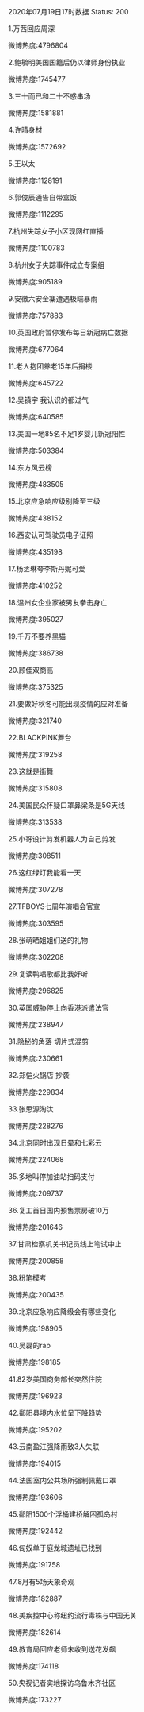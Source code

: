 2020年07月19日17时数据
Status: 200

1.万茜回应周深

微博热度:4796804

2.鲍毓明美国国籍后仍以律师身份执业

微博热度:1745477

3.三十而已和二十不惑串场

微博热度:1581881

4.许晴身材

微博热度:1572692

5.王以太

微博热度:1128191

6.郭俊辰通告自带盒饭

微博热度:1112295

7.杭州失踪女子小区现网红直播

微博热度:1100783

8.杭州女子失踪事件成立专案组

微博热度:905189

9.安徽六安金寨遭遇极端暴雨

微博热度:757883

10.英国政府暂停发布每日新冠病亡数据

微博热度:677064

11.老人抱团养老15年后捐楼

微博热度:645722

12.吴镇宇 我认识的都过气

微博热度:640585

13.美国一地85名不足1岁婴儿新冠阳性

微博热度:503384

14.东方风云榜

微博热度:483505

15.北京应急响应级别降至三级

微博热度:438152

16.西安认可驾驶员电子证照

微博热度:435198

17.杨丞琳夸李斯丹妮可爱

微博热度:410252

18.温州女企业家被男友拳击身亡

微博热度:395027

19.千万不要养黑猫

微博热度:386738

20.顾佳双商高

微博热度:375325

21.要做好秋冬可能出现疫情的应对准备

微博热度:321740

22.BLACKPINK舞台

微博热度:319258

23.这就是街舞

微博热度:315808

24.美国民众怀疑口罩鼻梁条是5G天线

微博热度:313538

25.小哥设计剪发机器人为自己剪发

微博热度:308511

26.这红绿灯我能看一天

微博热度:307278

27.TFBOYS七周年演唱会官宣

微博热度:303595

28.张萌晒姐姐们送的礼物

微博热度:302208

29.复读鸭唱歌都比我好听

微博热度:296825

30.英国威胁停止向香港派遣法官

微博热度:238947

31.隐秘的角落 切片式混剪

微博热度:230661

32.郑恺火锅店 抄袭

微博热度:229834

33.张思源淘汰

微博热度:228276

34.北京同时出现日晕和七彩云

微博热度:224068

35.多地叫停加油站扫码支付

微博热度:209737

36.复工首日国内预售票房破10万

微博热度:201646

37.甘肃检察机关书记员线上笔试中止

微博热度:200858

38.粉笔模考

微博热度:200435

39.北京应急响应降级会有哪些变化

微博热度:198905

40.吴磊的rap

微博热度:198185

41.82岁美国商务部长突然住院

微博热度:196923

42.鄱阳县境内水位呈下降趋势

微博热度:195202

43.云南盈江强降雨致3人失联

微博热度:194015

44.法国室内公共场所强制佩戴口罩

微博热度:193606

45.鄱阳1500个浮桶建桥解困孤岛村

微博热度:192442

46.匈奴单于庭龙城遗址已找到

微博热度:191758

47.8月有5场天象奇观

微博热度:182887

48.美疾控中心称纽约流行毒株与中国无关

微博热度:182614

49.教育局回应老师未收到送花发飙

微博热度:174118

50.央视记者实地探访乌鲁木齐社区

微博热度:173227

